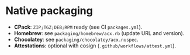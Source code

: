 # Native packaging

- **CPack**: `ZIP;TGZ;DEB;RPM` ready (see CI `packages.yml`).
- **Homebrew**: see `packaging/homebrew/acx.rb` (update URL and version).
- **Chocolatey**: see `packaging/chocolatey/acx.nuspec`.
- **Attestations**: optional with cosign (`.github/workflows/attest.yml`).

